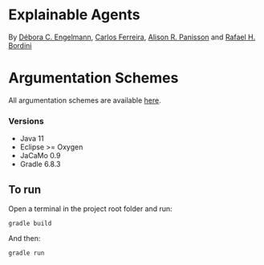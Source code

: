 # Explainable Agents

By [Débora C. Engelmann](https://github.com/DeboraEngelmann), 
[Carlos Ferreira](https://github.com/cadu08),
[Alison R. Panisson](https://github.com/AlisonPanisson) and
[Rafael H. Bordini](https://github.com/rbordini)


# Argumentation Schemes 

All argumentation schemes are available [here](https://github.com/DeboraEngelmann/explaining-ontological-reasoning/blob/42f75daba6bf07e25d87270a4b3e823f23ba5063/base_rules.md).

### Versions

- Java 11
- Eclipse >= Oxygen
- JaCaMo 0.9
- Gradle 6.8.3

## To run

Open a terminal in the project root folder and run:
```
gradle build
```
And then: 
```
gradle run
```
